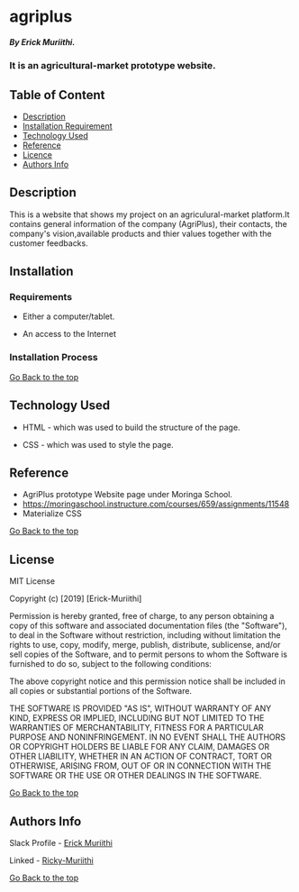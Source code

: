 # agriplus

##### By Erick Muriithi.
### It is an agricultural-market prototype website.

## Table of Content

+ [Description](#description)
+ [Installation Requirement](#Installation)
+ [Technology Used](#technology-used)
+ [Reference](#reference)
+ [Licence](#licence)
+ [Authors Info](#author-Info)

## Description
<p>This is a website that shows my project on an agriculural-market platform.It contains general information of the company (AgriPlus), their contacts, the company's vision,available products and thier values together with the customer feedbacks.</p>

## Installation

### Requirements

* Either a computer/tablet.

* An access to the Internet

### Installation Process

[Go Back to the top](#agriplus)
## Technology Used
* HTML - which was used to build the structure of the page.

* CSS - which was used to style the page.

## Reference
* AgriPlus prototype Website page under Moringa School.
* https://moringaschool.instructure.com/courses/659/assignments/11548
* Materialize CSS

[Go Back to the top](#agriplus)

## License

MIT License

Copyright (c) [2019] [Erick-Muriithi]

Permission is hereby granted, free of charge, to any person obtaining a copy
of this software and associated documentation files (the "Software"), to deal
in the Software without restriction, including without limitation the rights
to use, copy, modify, merge, publish, distribute, sublicense, and/or sell
copies of the Software, and to permit persons to whom the Software is
furnished to do so, subject to the following conditions:

The above copyright notice and this permission notice shall be included in all
copies or substantial portions of the Software.

THE SOFTWARE IS PROVIDED "AS IS", WITHOUT WARRANTY OF ANY KIND, EXPRESS OR
IMPLIED, INCLUDING BUT NOT LIMITED TO THE WARRANTIES OF MERCHANTABILITY,
FITNESS FOR A PARTICULAR PURPOSE AND NONINFRINGEMENT. IN NO EVENT SHALL THE
AUTHORS OR COPYRIGHT HOLDERS BE LIABLE FOR ANY CLAIM, DAMAGES OR OTHER
LIABILITY, WHETHER IN AN ACTION OF CONTRACT, TORT OR OTHERWISE, ARISING FROM,
OUT OF OR IN CONNECTION WITH THE SOFTWARE OR THE USE OR OTHER DEALINGS IN THE
SOFTWARE.

[Go Back to the top](#agriplus)

## Authors Info

Slack Profile - [Erick Muriithi](https://moringaclassroom.slack.com/archives/D03M2BEJHPG)

Linked - [Ricky-Muriithi](https://linkedin.com/in/ricky-muriithi-4a997b129)

[Go Back to the top](#agriplus)
